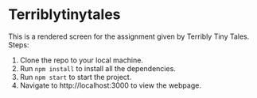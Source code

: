 # Terriblytinytales
This is a rendered screen for the assignment given by Terribly Tiny Tales. 
Steps:
1. Clone the repo to your local machine.
2. Run ```npm install``` to install all the dependencies.
3. Run ```npm start``` to start the project.
4. Navigate to http://localhost:3000 to view the webpage.
